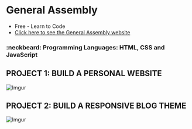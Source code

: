 # General Assembly
- Free - Learn to Code
- [Click here to see the General Assembly website](https://dash.generalassemb.ly/projects)
### :neckbeard: Programming Languages: HTML, CSS and JavaScript

## PROJECT 1: BUILD A PERSONAL WEBSITE
![Imgur](https://i.imgur.com/ZBezOdL.png)

## PROJECT 2: BUILD A RESPONSIVE BLOG THEME
![Imgur](https://i.imgur.com/XQETt2b.png)